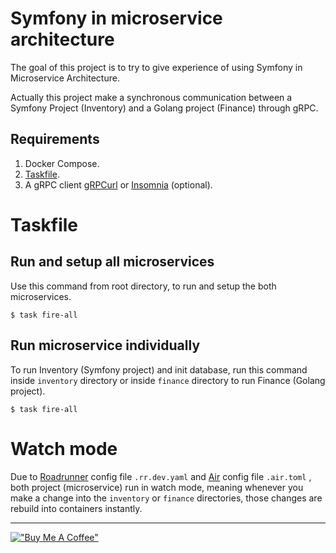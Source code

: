 # Symfony in microservice architecture

The goal of this project is to try to give experience of using Symfony in Microservice Architecture.

Actually this project make a synchronous communication between a Symfony Project (Inventory) and a Golang project (Finance) through gRPC.

## Requirements

1. Docker Compose.
2. [Taskfile](https://taskfile.dev/installation/).
3. A gRPC client [gRPCurl]([https://github.com/fullstorydev/grpcurl) or [Insomnia](https://insomnia.rest/download) (optional).
# Taskfile

## Run and setup all microservices
Use this command from root directory, to run and setup the both microservices.

```console
$ task fire-all
```

## Run microservice individually

To run Inventory (Symfony project) and init database, run this command inside `inventory` directory or inside `finance` directory to run Finance (Golang project).

```console
$ task fire-all
```

# Watch mode

Due to [Roadrunner](https://roadrunner.dev/) config file `.rr.dev.yaml` and [Air](https://github.com/cosmtrek/air) config file `.air.toml` , both project (microservice) run in watch mode, meaning whenever you make a change into the `inventory` or `finance` directories, those changes are rebuild into containers instantly.

- - -

[!["Buy Me A Coffee"](https://www.buymeacoffee.com/assets/img/custom_images/yellow_img.png)](https://www.buymeacoffee.com/achrefriahi)